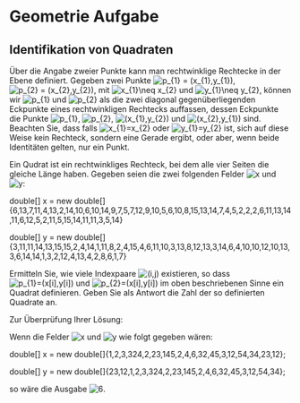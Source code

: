 <h1>Geometrie Aufgabe</h1>
<h2>Identifikation von Quadraten</h2>
<p>Über die Angabe zweier Punkte kann man rechtwinklige Rechtecke in der Ebene definiert. Gegeben zwei Punkte <img src="https://i.upmath.me/svg/p_%7B1%7D%20%3D%20(x_%7B1%7D%2Cy_%7B1%7D)" alt="p_{1} = (x_{1},y_{1})" />, <img src="https://i.upmath.me/svg/p_%7B2%7D%20%3D%20(x_%7B2%7D%2Cy_%7B2%7D)" alt="p_{2} = (x_{2},y_{2})" />, mit <img src="https://i.upmath.me/svg/x_%7B1%7D%5Cneq%20x_%7B2%7D" alt="x_{1}\neq x_{2}" /> und <img src="https://i.upmath.me/svg/y_%7B1%7D%5Cneq%20y_%7B2%7D" alt="y_{1}\neq y_{2}" />, können wir <img src="https://i.upmath.me/svg/p_%7B1%7D" alt="p_{1}" /> und <img src="https://i.upmath.me/svg/p_%7B2%7D" alt="p_{2}" /> als die zwei diagonal gegenüberliegenden Eckpunkte eines rechtwinkligen Rechtecks auffassen, dessen Eckpunkte die Punkte <img src="https://i.upmath.me/svg/p_%7B1%7D" alt="p_{1}" />, <img src="https://i.upmath.me/svg/p_%7B2%7D" alt="p_{2}" />, <img src="https://i.upmath.me/svg/(x_%7B1%7D%2Cy_%7B2%7D)" alt="(x_{1},y_{2})" /> und <img src="https://i.upmath.me/svg/(x_%7B2%7D%2Cy_%7B1%7D)" alt="(x_{2},y_{1})" /> sind. Beachten Sie, dass falls <img src="https://i.upmath.me/svg/x_%7B1%7D%3Dx_%7B2%7D" alt="x_{1}=x_{2}" /> oder <img src="https://i.upmath.me/svg/y_%7B1%7D%3Dy_%7B2%7D" alt="y_{1}=y_{2}" /> ist, sich auf diese Weise kein Rechteck, sondern eine Gerade ergibt, oder aber, wenn beide Identitäten gelten, nur ein Punkt.</p>
<p>Ein Qudrat ist ein rechtwinkliges Rechteck, bei dem alle vier Seiten die gleiche Länge haben. Gegeben seien die zwei folgenden Felder <img src="https://i.upmath.me/svg/x" alt="x" /> und <img src="https://i.upmath.me/svg/y" alt="y" />:</p>
<p>double[] x = new double[]{6,13,7,11,4,13,2,14,10,6,10,14,9,7,5,7,12,9,10,5,6,10,8,15,13,14,7,4,5,2,2,2,6,11,13,14,11,6,12,5,2,11,5,15,14,11,11,3,5,14}</p>
<p>double[] y = new double[]{3,11,11,14,13,15,15,2,4,14,1,11,8,2,4,15,4,6,11,10,3,13,8,12,13,3,14,6,4,10,10,12,10,13,3,6,14,14,1,3,2,12,4,13,4,2,8,6,1,7}</p>
<p>Ermitteln Sie, wie viele Indexpaare <img src="https://i.upmath.me/svg/(i%2Cj)" alt="(i,j)" /> existieren, so dass <img src="https://i.upmath.me/svg/p_%7B1%7D%3D(x%5Bi%5D%2Cy%5Bi%5D)" alt="p_{1}=(x[i],y[i])" /> und <img src="https://i.upmath.me/svg/p_%7B2%7D%3D(x%5Bi%5D%2Cy%5Bi%5D)" alt="p_{2}=(x[i],y[i])" /> im oben beschriebenen Sinne ein Quadrat definieren. Geben Sie als Antwort die Zahl der so definierten Quadrate an.</p>
<p>Zur Überprüfung Ihrer Lösung:</p>
<p>Wenn die Felder <img src="https://i.upmath.me/svg/x" alt="x" /> und <img src="https://i.upmath.me/svg/y" alt="y" />  wie folgt gegeben wären:</p>
<p>double[] x = new double[]{1,2,3,324,2,23,145,2,4,6,32,45,3,12,54,34,23,12};</p>
<p>double[] y = new double[]{23,12,1,2,3,324,2,23,145,2,4,6,32,45,3,12,54,34};</p>
<p>so wäre die Ausgabe <img src="https://i.upmath.me/svg/6" alt="6" />.</p>
